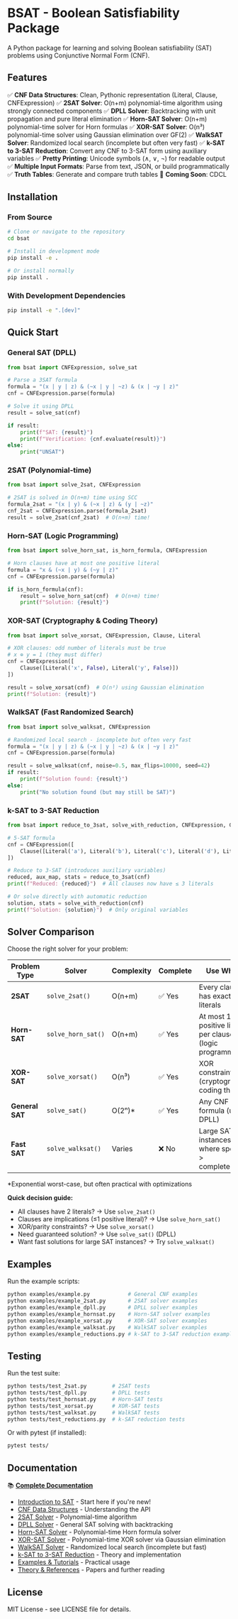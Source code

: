 # BSAT - Boolean Satisfiability Package

A Python package for learning and solving Boolean satisfiability (SAT) problems using Conjunctive Normal Form (CNF).

## Features

✅ **CNF Data Structures**: Clean, Pythonic representation (Literal, Clause, CNFExpression)
✅ **2SAT Solver**: O(n+m) polynomial-time algorithm using strongly connected components
✅ **DPLL Solver**: Backtracking with unit propagation and pure literal elimination
✅ **Horn-SAT Solver**: O(n+m) polynomial-time solver for Horn formulas
✅ **XOR-SAT Solver**: O(n³) polynomial-time solver using Gaussian elimination over GF(2)
✅ **WalkSAT Solver**: Randomized local search (incomplete but often very fast)
✅ **k-SAT to 3-SAT Reduction**: Convert any CNF to 3-SAT form using auxiliary variables
✅ **Pretty Printing**: Unicode symbols (∧, ∨, ¬) for readable output
✅ **Multiple Input Formats**: Parse from text, JSON, or build programmatically
✅ **Truth Tables**: Generate and compare truth tables
🚧 **Coming Soon**: CDCL

## Installation

### From Source

```bash
# Clone or navigate to the repository
cd bsat

# Install in development mode
pip install -e .

# Or install normally
pip install .
```

### With Development Dependencies

```bash
pip install -e ".[dev]"
```

## Quick Start

### General SAT (DPLL)

```python
from bsat import CNFExpression, solve_sat

# Parse a 3SAT formula
formula = "(x | y | z) & (~x | y | ~z) & (x | ~y | z)"
cnf = CNFExpression.parse(formula)

# Solve it using DPLL
result = solve_sat(cnf)

if result:
    print(f"SAT: {result}")
    print(f"Verification: {cnf.evaluate(result)}")
else:
    print("UNSAT")
```

### 2SAT (Polynomial-time)

```python
from bsat import solve_2sat, CNFExpression

# 2SAT is solved in O(n+m) time using SCC
formula_2sat = "(x | y) & (~x | z) & (y | ~z)"
cnf_2sat = CNFExpression.parse(formula_2sat)
result = solve_2sat(cnf_2sat)  # O(n+m) time!
```

### Horn-SAT (Logic Programming)

```python
from bsat import solve_horn_sat, is_horn_formula, CNFExpression

# Horn clauses have at most one positive literal
formula = "x & (~x | y) & (~y | z)"
cnf = CNFExpression.parse(formula)

if is_horn_formula(cnf):
    result = solve_horn_sat(cnf)  # O(n+m) time!
    print(f"Solution: {result}")
```

### XOR-SAT (Cryptography & Coding Theory)

```python
from bsat import solve_xorsat, CNFExpression, Clause, Literal

# XOR clauses: odd number of literals must be true
# x ⊕ y = 1 (they must differ)
cnf = CNFExpression([
    Clause([Literal('x', False), Literal('y', False)])
])

result = solve_xorsat(cnf)  # O(n³) using Gaussian elimination
print(f"Solution: {result}")
```

### WalkSAT (Fast Randomized Search)

```python
from bsat import solve_walksat, CNFExpression

# Randomized local search - incomplete but often very fast
formula = "(x | y | z) & (~x | y | ~z) & (x | ~y | z)"
cnf = CNFExpression.parse(formula)

result = solve_walksat(cnf, noise=0.5, max_flips=10000, seed=42)
if result:
    print(f"Solution found: {result}")
else:
    print("No solution found (but may still be SAT)")
```

### k-SAT to 3-SAT Reduction

```python
from bsat import reduce_to_3sat, solve_with_reduction, CNFExpression, Clause, Literal

# 5-SAT formula
cnf = CNFExpression([
    Clause([Literal('a'), Literal('b'), Literal('c'), Literal('d'), Literal('e')])
])

# Reduce to 3-SAT (introduces auxiliary variables)
reduced, aux_map, stats = reduce_to_3sat(cnf)
print(f"Reduced: {reduced}")  # All clauses now have ≤ 3 literals

# Or solve directly with automatic reduction
solution, stats = solve_with_reduction(cnf)
print(f"Solution: {solution}")  # Only original variables
```

## Solver Comparison

Choose the right solver for your problem:

| Problem Type | Solver | Complexity | Complete | Use When |
|-------------|---------|-----------|----------|----------|
| **2SAT** | `solve_2sat()` | O(n+m) | ✅ Yes | Every clause has exactly 2 literals |
| **Horn-SAT** | `solve_horn_sat()` | O(n+m) | ✅ Yes | At most 1 positive literal per clause (logic programming) |
| **XOR-SAT** | `solve_xorsat()` | O(n³) | ✅ Yes | XOR constraints (cryptography, coding theory) |
| **General SAT** | `solve_sat()` | O(2ⁿ)* | ✅ Yes | Any CNF formula (uses DPLL) |
| **Fast SAT** | `solve_walksat()` | Varies | ❌ No | Large SAT instances where speed > completeness |

*Exponential worst-case, but often practical with optimizations

**Quick decision guide:**
- All clauses have 2 literals? → Use `solve_2sat()`
- Clauses are implications (≤1 positive literal)? → Use `solve_horn_sat()`
- XOR/parity constraints? → Use `solve_xorsat()`
- Need guaranteed solution? → Use `solve_sat()` (DPLL)
- Want fast solutions for large SAT instances? → Try `solve_walksat()`

## Examples

Run the example scripts:

```bash
python examples/example.py            # General CNF examples
python examples/example_2sat.py       # 2SAT solver examples
python examples/example_dpll.py       # DPLL solver examples
python examples/example_hornsat.py    # Horn-SAT solver examples
python examples/example_xorsat.py     # XOR-SAT solver examples
python examples/example_walksat.py    # WalkSAT solver examples
python examples/example_reductions.py # k-SAT to 3-SAT reduction examples
```

## Testing

Run the test suite:

```bash
python tests/test_2sat.py        # 2SAT tests
python tests/test_dpll.py        # DPLL tests
python tests/test_hornsat.py     # Horn-SAT tests
python tests/test_xorsat.py      # XOR-SAT tests
python tests/test_walksat.py     # WalkSAT tests
python tests/test_reductions.py  # k-SAT reduction tests
```

Or with pytest (if installed):

```bash
pytest tests/
```

## Documentation

📚 **[Complete Documentation](docs/README.md)**

- [Introduction to SAT](docs/introduction.md) - Start here if you're new!
- [CNF Data Structures](docs/cnf.md) - Understanding the API
- [2SAT Solver](docs/2sat-solver.md) - Polynomial-time algorithm
- [DPLL Solver](docs/dpll-solver.md) - General SAT solving with backtracking
- [Horn-SAT Solver](docs/advanced-solvers.md#horn-sat) - Polynomial-time Horn formula solver
- [XOR-SAT Solver](docs/xorsat-solver.md) - Polynomial-time XOR solver via Gaussian elimination
- [WalkSAT Solver](docs/walksat-solver.md) - Randomized local search (incomplete but fast)
- [k-SAT to 3-SAT Reduction](docs/introduction.md#reducing-k-sat-to-3-sat) - Theory and implementation
- [Examples & Tutorials](docs/examples.md) - Practical usage
- [Theory & References](docs/theory.md) - Papers and further reading

## License

MIT License - see LICENSE file for details.
